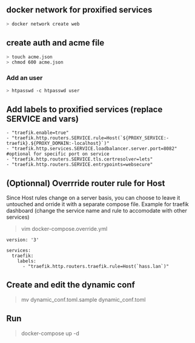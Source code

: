 ## docker network for proxified services
```bash
> docker network create web
```

## create auth and acme file
```bash
> touch acme.json
> chmod 600 acme.json
```
### Add an user
```bash
> htpasswd -c htpasswd user
```

## Add labels to proxified services (replace SERVICE and vars)
```
- "traefik.enable=true"
- "traefik.http.routers.SERVICE.rule=Host(`${PROXY_SERVICE:-traefik}.${PROXY_DOMAIN:-localhost}`)"
- "traefik.http.services.SERVICE.loadbalancer.server.port=8082" #optional for specific port on service
- "traefik.http.routers.SERVICE.tls.certresolver=lets"
- "traefik.http.routers.SERVICE.entrypoints=websecure"
```

## (Optionnal) Overrride router rule for Host
Since Host rules change on a server basis, you can choose to leave it untouched
and orride it with a separate compose file.
Example for traefik dashboard (change the service name and rule to accomodate with other services)
> vim docker-compose.override.yml
```
version: '3'

services:
  traefik:
    labels:
      - "traefik.http.routers.traefik.rule=Host(`hass.lan`)"
```

## Create and edit the dynamic conf
> mv dynamic_conf.toml.sample dynamic_conf.toml

## Run
> docker-compose up -d
